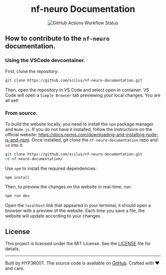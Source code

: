<h1 align="center">nf-neuro Documentation</h1>

<p align="center">
<img alt="GitHub Actions Workflow Status" src="https://img.shields.io/github/actions/workflow/status/scilus/nf-neuro-documentation/deploy.yml?style=for-the-badge&labelColor=363a4f&color=8aadf4">
</p>

## How to contribute to the `nf-neuro` documentation.

### Using the VSCode devcontainer.

First, clone the repository:
```bash
git clone https://github.com/scilus/nf-neuro-documentation.git
```
Then, open the repository in VS Code and select open in container. VS Code will open a `Simple Browser` tab previewing your local changes. You are all set!

### From source.

To build the website locally, you need to install the `npm` package manager and `Node.js`. If you do not have it installed, follow the instructions on the official website: https://docs.npmjs.com/downloading-and-installing-node-js-and-npm.
Once installed, git clone the `nf-neuro-documentation` repo and `cd` into it:
```bash
git clone https://github.com/scilus/nf-neuro-documentation.git
cd nf-neuro-documentation/
```
Use `npm` to install the required dependencies:
```bash
npm install
```
Then, to preview the changes on the website in real-time, run:
```bash
npm run dev
```
Open the `localhost` link that appeared in your terminal, it should open a browser with a preview of the website. Each time you save a file, the website will update according to your changes.

## License

This project is licensed under the MIT License. See the [LICENSE](LICENSE) file for details.

---

Built by HYP3R00T. The source code is available on [GitHub](https://github.com/yourusername/celestialdocs). Crafted with ❤️ and care.

